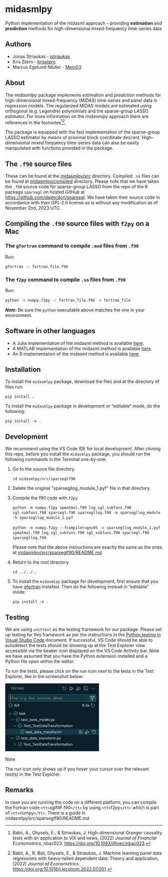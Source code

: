 # midasmlpy

Python implementation of the midasml approach - providing **estimation** and **prediction** methods for high-dimensional mixed-frequency time-series data

## Authors

* Jonas Striaukas - [jstriaukas](https://github.com/jstriaukas)
* Kris Stern - [krisstern](https://github.com/krisstern)
* Marcus Egelund-Müller - [Mem03](https://github.com/Mem03)

## About

The *midasmlpy* package implements *estimation* and *prediction* methods for high-dimensional mixed-frequency (MIDAS) time-series and panel data in regression models.
The regularized MIDAS models are estimated using orthogonal (e.g. Legendre) polynomials and the sparse-group LASSO estimator.
For more information on the *midasmlpy* approach there are references in the footnotes[^2][^3].

The package is equipped with the fast implementation of the sparse-group LASSO estimator by means of proximal block coordinate descent.
High-dimensional mixed frequency time-series data can also be easily manipulated with functions provided in the package.

## The `.f90` source files

These can be found at the [midasmlpy/src](./midasmlpy/src/sparseglf90/) directory.
Compiled `.so` files can be found at [midasmlpy/compiled](./midasmlpy/compiled) directory.
Please note that we have taken the `.f90` source code for sparse-group LASSO from the repo of the R package `sparsegl` on hosted GitHub at https://github.com/dajmcdon/sparsegl.
We have taken their source code in accordance with their GPL-2.0 license as is without any modification as of November 2nd, 2023 UTC.

## Compiling the `.f90` source files with `f2py` on a Mac

### The `gfortran` command to compile `.mod` files from `.f90`

Run:

```bash
gfortran -c fortran_file.f90
```

### The `f2py` command to compile `.so` files from `.f90`

Run:

```bash
python -m numpy.f2py -c fortran_file.f90 -m fortran_file
```

_**Note**_: Be sure the `python` executable above matches the one in your environment.

## Software in other languages

- A Julia implementation of the midasml method is available [here](https://github.com/ababii/Pythia.jl).
- A MATLAB implementation of the midasml method is available [here](https://github.com/jstriaukas/midasml_mat).
- An R implementation of the midasml method is available [here](https://github.com/jstriaukas/midasml).

## Installation

To install the `midasmlpy` package, download the files and at the directory of files run:

```shell
pip install .
```

To install the `midasmlpy` package in development or “editable” mode, do the following:

```shell
pip install -e .
```

## Development

We recommend using the VS Code IDE for local development. After cloning this repo, before you install the `midasmlpy` package, you should run the following commands in the Terminal one-by-one:

1. Go to the source file directory

   ```shell
   cd midasmlpy/src/sparseglf90
   ```
2. Delete the original "sparsegllog_module_1.pyf" file in that directory.
3. Compile the f90 code with `f2py`

   ```shell
   python -m numpy.f2py spmatmul.f90 log_sgl_subfuns.f90 sgl_subfuns.f90 sparsegl.f90 sparsegllog.f90 -m sparsegllog_module -h sparsegllog_module_1.pyf

   python -m numpy.f2py --fcompiler=gnu95 -c sparsegllog_module_1.pyf spmatmul.f90 log_sgl_subfuns.f90 sgl_subfuns.f90 sparsegl.f90 sparsegllog.f90
   ```

   Please note that the above instructions are exactly the same as the ones at [midasmlpy/src/sparseglf90/README.md](midasmlpy/src/sparseglf90/README.md)
4. Return to the root directory

   ```shell
   cd ../../..
   ```
5. To install the `midasmlpy` package for development, first ensure that you have [gfortran](https://gcc.gnu.org/wiki/GFortran) installed. Then do the following instead in “editable” mode:

   ```shell
   pip install -e .
   ```

## Testing

We are using `unittest` as the testing framework for our package. Please set up testing for this framework as per the instructions in the [Python testing in Visual Studio Code](https://code.visualstudio.com/docs/python/testing) document. If successful, VS Code should be able to autodetect the tests should be showing up at the Test Explorer view accessible via the beaker icon displayed on the VS Code Activity bar. Note we have assumed that you have the Python extension installed and a Python file open within the editor.

To run the tests, please click on the run icon next to the tests in the Test Explorer, like in the screenshot below:

<img title="Test Explorer sample image" alt="Test Explorer sample image" src="./media/test-explorer-sample-image.png" width="300px;">

> [!NOTE]
> The run icon only shows up if you hover your cursor over the relevant test(s) in the Test Explorer.

## Remarks

In case you are running the code on a different platform, you can compile the Fortran code `<tt>`sglfitF.f90`</tt>` by using `<tt>`f2py`</tt>` which is part of `<tt>`numpy`</tt>`. There is a guide in midasmlpy/src/sparseglf90/README.md

[^1]: Babii, A., Ghysels, E., & Striaukas, J. Machine learning time series regressions with an application to nowcasting, (2022) *Journal of Business & Economic Statistics*, Volume 40, Issue 3, 1094-1106. https://doi.org/10.1080/07350015.2021.1899933.
    
[^2]: Babii, A., Ghysels, E., & Striaukas, J. High-dimensional Granger causality tests with an application to VIX and news, (2022) *Journal of Financial Econometrics*, nbac023. https://doi.org/10.1093/jjfinec/nbac023.
    
[^3]: Babii, A., R. Ball, Ghysels, E., & Striaukas, J. Machine learning panel data regressions with heavy-tailed dependent data: Theory and application, (2022) *Journal of Econometrics*. https://doi.org/10.1016/j.jeconom.2022.07.001.
